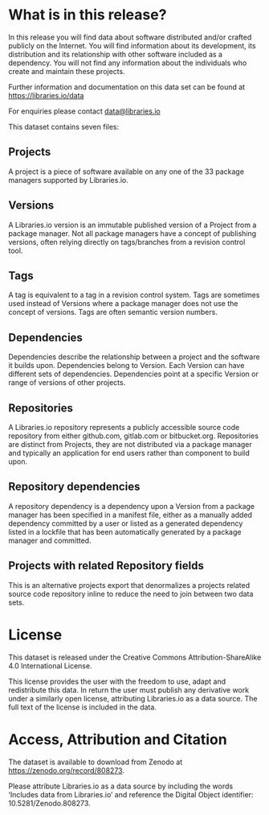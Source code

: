 # What is in this release?
In this release you will find data about software distributed and/or crafted publicly on the Internet. You will find information about its development, its distribution and its relationship with other software included as a dependency. You will not find any information about the individuals who create and maintain these projects.

Further information and documentation on this data set can be found at https://libraries.io/data

For enquiries please contact data@libraries.io

This dataset contains seven files:

## Projects
A project is a piece of software available on any one of the 33 package managers supported by Libraries.io.

## Versions
A Libraries.io version is an immutable published version of a Project from a package manager. Not all package managers have a concept of publishing versions, often relying directly on tags/branches from a revision control tool.

## Tags
A tag is equivalent to a tag in a revision control system. Tags are sometimes used instead of Versions where a package manager does not use the concept of versions. Tags are often semantic version numbers.

## Dependencies
Dependencies describe the relationship between a project and the software it builds upon. Dependencies belong to Version. Each Version can have different sets of dependencies. Dependencies point at a specific Version or range of versions of other projects.

## Repositories
A Libraries.io repository represents a publicly accessible source code repository from either github.com, gitlab.com or bitbucket.org. Repositories are distinct from Projects, they are not distributed via a package manager and typically an application for end users rather than component to build upon.

## Repository dependencies
A repository dependency is a dependency upon a Version from a package manager has been specified in a manifest file, either as a manually added dependency committed by a user or listed as a generated dependency listed in a lockfile that has been automatically generated by a package manager and committed.

## Projects with related Repository fields
This is an alternative projects export that denormalizes a projects related source code repository inline to reduce the need to join between two data sets.

# License
This dataset is released under the Creative Commons Attribution-ShareAlike 4.0 International License.

This license provides the user with the freedom to use, adapt and redistribute this data. In return the user must publish any derivative work under a similarly open license, attributing Libraries.io as a data source. The full text of the license is included in the data.

# Access, Attribution and Citation
The dataset is available to download from Zenodo at https://zenodo.org/record/808273.

Please attribute Libraries.io as a data source by including the words ‘Includes data from Libraries.io’ and reference the Digital Object identifier: 10.5281/Zenodo.808273.
